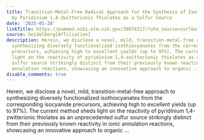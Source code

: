 ```yaml
---
title: Transition-Metal-Free Radical Approach for the Synthesis of Isothiocyanates
  by Pyridinium 1,4-Zwitterionic Thiolates as a Sulfur Source
date: '2025-01-28'
linkTitle: https://pubmed.ncbi.nlm.nih.gov/39874217/?utm_source=curl&utm_medium=rss&utm_campaign=pubmed-2&utm_content=1FakS-2QOkCT8HsMOQP1bCRQ4YzyumYOmxmF0moLsQ3dFB1E9V&fc=20220326224207&ff=20250129170949&v=2.18.0.post9+e462414
source: heidelberg[Affiliation]
description: Herein, we disclose a novel, mild, transition-metal-free approach to
  synthesizing diversely functionalized isothiocyanates from the corresponding isocyanide
  precursors, achieving high to excellent yields (up to 97%). The current method sheds
  light on the reactivity of pyridinium 1,4-zwitterionic thiolates as an unprecedented
  sulfur source strikingly distinct from their previously known reactivity in ionic
  annulation reactions, showcasing an innovative approach to organic ...
disable_comments: true
---
```

Herein, we disclose a novel, mild, transition-metal-free approach to synthesizing diversely functionalized isothiocyanates from the corresponding isocyanide precursors, achieving high to excellent yields (up to 97%). The current method sheds light on the reactivity of pyridinium 1,4-zwitterionic thiolates as an unprecedented sulfur source strikingly distinct from their previously known reactivity in ionic annulation reactions, showcasing an innovative approach to organic ...
